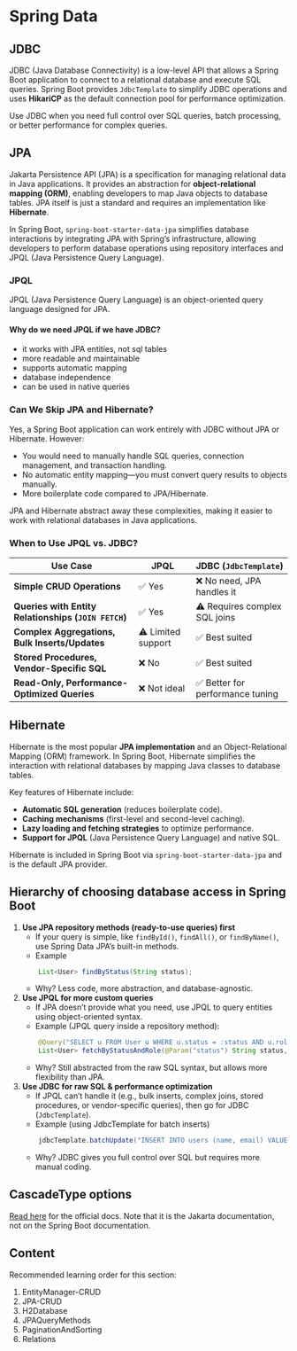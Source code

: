 # Spring Data

## JDBC

JDBC (Java Database Connectivity) is a low-level API that allows a Spring Boot application to connect to a relational database and execute SQL queries. Spring Boot provides `JdbcTemplate` to simplify JDBC operations and uses **HikariCP** as the default connection pool for performance optimization.

Use JDBC when you need full control over SQL queries, batch processing, or better performance for complex queries.

## JPA

Jakarta Persistence API (JPA) is a specification for managing relational data in Java applications. It provides an abstraction for **object-relational mapping (ORM)**, enabling developers to map Java objects to database tables. JPA itself is just a standard and requires an implementation like **Hibernate**.

In Spring Boot, `spring-boot-starter-data-jpa` simplifies database interactions by integrating JPA with Spring’s infrastructure, allowing developers to perform database operations using repository interfaces and JPQL (Java Persistence Query Language).

### JPQL

JPQL (Java Persistence Query Language) is an object-oriented query language designed for JPA.

#### Why do we need JPQL if we have JDBC?

- it works with JPA entities, not sql tables
- more readable and maintainable
- supports automatic mapping
- database independence
- can be used in native queries

### Can We Skip JPA and Hibernate?

Yes, a Spring Boot application can work entirely with JDBC without JPA or Hibernate. However:

- You would need to manually handle SQL queries, connection management, and transaction handling.
- No automatic entity mapping—you must convert query results to objects manually.
- More boilerplate code compared to JPA/Hibernate.

JPA and Hibernate abstract away these complexities, making it easier to work with relational databases in Java applications.

### When to Use JPQL vs. JDBC?

| Use Case                                             | JPQL               | JDBC (`JdbcTemplate`)            |
| ---------------------------------------------------- | ------------------ | -------------------------------- |
| **Simple CRUD Operations**                           | ✅ Yes             | ❌ No need, JPA handles it       |
| **Queries with Entity Relationships (`JOIN FETCH`)** | ✅ Yes             | ⚠️ Requires complex SQL joins    |
| **Complex Aggregations, Bulk Inserts/Updates**       | ⚠️ Limited support | ✅ Best suited                   |
| **Stored Procedures, Vendor-Specific SQL**           | ❌ No              | ✅ Best suited                   |
| **Read-Only, Performance-Optimized Queries**         | ❌ Not ideal       | ✅ Better for performance tuning |

## Hibernate

Hibernate is the most popular **JPA implementation** and an Object-Relational Mapping (ORM) framework. In Spring Boot, Hibernate simplifies the interaction with relational databases by mapping Java classes to database tables.

Key features of Hibernate include:

- **Automatic SQL generation** (reduces boilerplate code).
- **Caching mechanisms** (first-level and second-level caching).
- **Lazy loading and fetching strategies** to optimize performance.
- **Support for JPQL** (Java Persistence Query Language) and native SQL.

Hibernate is included in Spring Boot via `spring-boot-starter-data-jpa` and is the default JPA provider.

## Hierarchy of choosing database access in Spring Boot

1. **Use JPA repository methods (ready-to-use queries) first**
   - If your query is simple, like `findById()`, `findAll()`, or `findByName()`, use Spring Data JPA’s built-in methods.
   - Example
   ```java
       List<User> findByStatus(String status);
   ```
   - Why? Less code, more abstraction, and database-agnostic.
2. **Use JPQL for more custom queries**
   - If JPA doesn’t provide what you need, use JPQL to query entities using object-oriented syntax.
   - Example (JPQL query inside a repository method):
   ```java
       @Query("SELECT u FROM User u WHERE u.status = :status AND u.role = :role")
       List<User> fetchByStatusAndRole(@Param("status") String status, @Param("role") String role);
   ```
   - Why? Still abstracted from the raw SQL syntax, but allows more flexibility than JPA.
3. **Use JDBC for raw SQL & performance optimization**
   - If JPQL can’t handle it (e.g., bulk inserts, complex joins, stored procedures, or vendor-specific queries), then go for JDBC (`JdbcTemplate`).
   - Example (using JdbcTemplate for batch inserts)
   ```java
       jdbcTemplate.batchUpdate("INSERT INTO users (name, email) VALUES (?, ?)", userList);
   ```
   - Why? JDBC gives you full control over SQL but requires more manual coding.

## CascadeType options

[Read here](https://jakarta.ee/specifications/persistence/2.2/apidocs/javax/persistence/cascadetype) for the official docs. Note that it is the Jakarta documentation, not on the Spring Boot documentation.

## Content

Recommended learning order for this section:

1. EntityManager-CRUD
2. JPA-CRUD
3. H2Database
4. JPAQueryMethods
5. PaginationAndSorting
6. Relations
